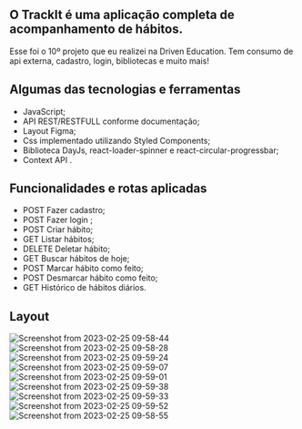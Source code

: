 ## O TrackIt é uma aplicação completa de acompanhamento de hábitos.  
Esse foi o 10º projeto que eu realizei na Driven Education. Tem consumo de api externa,  cadastro, login, bibliotecas e muito mais!

## Algumas das tecnologias e ferramentas
- JavaScript;
- API REST/RESTFULL conforme documentação;
- Layout Figma;
- Css implementado utilizando Styled Components;
- Biblioteca DayJs, react-loader-spinner e react-circular-progressbar;
- Context API .

## Funcionalidades e rotas aplicadas
- POST Fazer cadastro;
- POST Fazer login ;
- POST Criar hábito;
- GET Listar hábitos; 
- DELETE Deletar hábito;
- GET Buscar hábitos de hoje;
- POST Marcar hábito como feito; 
- POST Desmarcar hábito como feito;
- GET Histórico de hábitos diários.

## Layout
![Screenshot from 2023-02-25 09-58-44](https://user-images.githubusercontent.com/107212599/221361201-dc2fdfcf-b303-43bd-8d35-61566b5931d2.png)
![Screenshot from 2023-02-25 09-58-28](https://user-images.githubusercontent.com/107212599/221361202-59dce7b3-1eda-4f53-8bcd-bb24178c3ee5.png)
![Screenshot from 2023-02-25 09-59-24](https://user-images.githubusercontent.com/107212599/221361203-9b036d2a-f7f4-4465-99fc-9a4d444298c8.png)
![Screenshot from 2023-02-25 09-59-07](https://user-images.githubusercontent.com/107212599/221361204-651de4af-80a1-4cd6-a12c-74494522444e.png)
![Screenshot from 2023-02-25 09-59-01](https://user-images.githubusercontent.com/107212599/221361205-64464ba3-cb91-4c3f-bf41-04b97eab50e0.png)
![Screenshot from 2023-02-25 09-59-38](https://user-images.githubusercontent.com/107212599/221361206-9b33d5bf-5bb1-447d-b608-1dd2345dd263.png)
![Screenshot from 2023-02-25 09-59-33](https://user-images.githubusercontent.com/107212599/221361208-24b15fe4-cca9-4bf2-87be-04084a483e48.png)
![Screenshot from 2023-02-25 09-59-52](https://user-images.githubusercontent.com/107212599/221361209-f10b3ddb-c506-4bdc-b99e-1083a6d75065.png)
![Screenshot from 2023-02-25 09-58-55](https://user-images.githubusercontent.com/107212599/221361200-3db01c47-c6c8-4963-aa71-439ebf1ff856.png)
